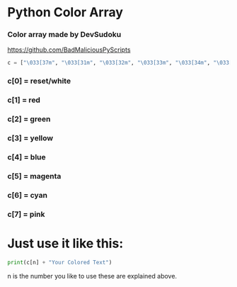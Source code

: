 # Python Color Array
### Color array made by DevSudoku
https://github.com/BadMaliciousPyScripts

```Python
c = ["\033[37m", "\033[31m", "\033[32m", "\033[33m", "\033[34m", "\033[35m", "\033[36m"]
```
### c[0] = reset/white
### c[1] = red
### c[2] = green
### c[3] = yellow
### c[4] = blue
### c[5] = magenta
### c[6] = cyan
### c[7] = pink

# Just use it like this:
```Python
print(c[n] + "Your Colored Text")
```
n is the number you like to use these are explained above.
